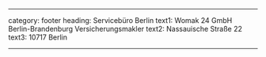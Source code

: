 ---

category: footer
heading: Servicebüro Berlin
text1: Womak 24 GmbH<br>Berlin-Brandenburg Versicherungsmakler
text2: Nassauische Straße 22
text3: 10717 Berlin

---